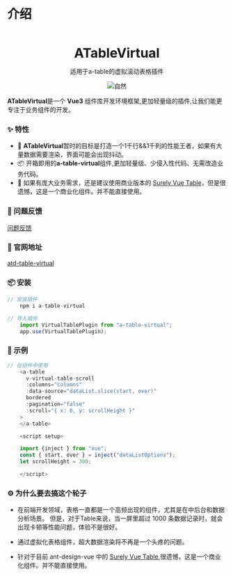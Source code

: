 # 介绍

<br />
<br />
<div style="text-align:center">
<b style="font-size:30px">ATableVirtual</b>
<p>适用于a-table的虚拟滚动表格插件</p>
<div>
  <img src="https://gw.alipayobjects.com/mdn/rms_08e378/afts/img/A*zx7LTI_ECSAAAAAAAAAAAABkARQnAQ" alt="自然" />
</div>
</div>

**ATableVirtual**是一个 **Vue3** 组件库开发环境框架,更加轻量级的插件,让我们能更专注于业务组件的开发。


### ✨ 特性  
- 🌈 **ATableVirtual**暂时的目标是打造一个1千行&&1千列的性能王者，如果有大量数据需要渲染，界面可能会出现抖动。
- 📦 开箱即用的**a-table-virtual**组件,更加轻量级、少侵入性代码、无需改造业务代码。
- 🎨 如果有庞大业务需求，还是建议使用商业版本的 [Surely Vue Table](https://www.surely.cool/doc/guide#快速开始)，但是很遗憾，这是一个商业化组件。并不能直接使用。

### 🤝 问题反馈


<a href="https://github.com/BigPengZai/atd-table-virtual/issues" target="_blank">问题反馈</a>


### 🔗 官网地址

<a href="https://bigpengzai.github.io/ssgcmpstep1/" target="_blank">atd-table-virtual</a>


###  📦 安装

```javascript
// 安装插件
    npm i a-table-virtual
```

```javascript
// 导入插件
    import VirtualTablePlugin from "a-table-virtual";
    app.use(VirtualTablePlugin);
```
### 🔨 示例
```javascript
// 在组件中使用
    <a-table
      v-virtual-table-scroll
      :columns="columns"
      :data-source="dataList.slice(start, over)"
      bordered
      :pagination="false"
      :scroll="{ x: 0, y: scrollHeight }"
    >
    </a-table>

    <script setup>

    import {inject } from "vue";
    const { start, over } = inject("dataListOptions");
    let scrollHeight = 300;

    </script>

```


### ⚙️ 为什么要去搞这个轮子

- 在前端开发领域，表格一直都是一个高频出现的组件，尤其是在中后台和数据分析场景。 但是，对于Table来说，当一屏里超过 1000 条数据记录时，就会出现卡顿等性能问题，体验不是很好。

- 通过虚拟化表格组件，超大数据渲染将不再是一个头疼的问题。
- 针对于目前 ant-design-vue 中的 [Surely Vue Table](https://www.surely.cool/doc/guide#快速开始),很遗憾，这是一个商业化组件。并不能直接使用。

